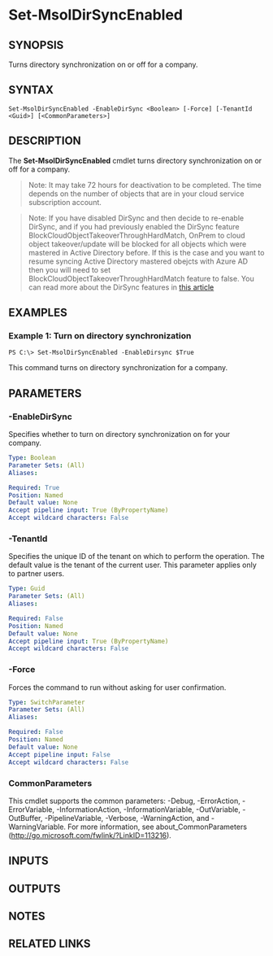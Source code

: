 ﻿---
external help file: Microsoft.Online.Administration.Automation.PSModule.dll-Help.xml
online version:
schema: 2.0.0
ms.assetid: 2874711E-96F5-43E8-8D90-332C65A85FB5
ms.reviewer: rodejo
ms.custom: iamfeature=PowerShell
---

# Set-MsolDirSyncEnabled

## SYNOPSIS
Turns directory synchronization on or off for a company.

## SYNTAX

```
Set-MsolDirSyncEnabled -EnableDirSync <Boolean> [-Force] [-TenantId <Guid>] [<CommonParameters>]
```

## DESCRIPTION
The **Set-MsolDirSyncEnabled** cmdlet turns directory synchronization on or off for a company.

>Note: It may take 72 hours for deactivation to be completed. The time depends on the number of objects that are in your cloud service subscription account.

>Note: If you have disabled DirSync and then decide to re-enable DirSync, and if you had previously enabled the DirSync feature BlockCloudObjectTakeoverThroughHardMatch, OnPrem to cloud object takeover/update will be blocked for all objects which were mastered in Active Directory before. If this is the case and you want to resume syncing Active Directory mastered obejcts with Azure AD then you will need to set BlockCloudObjectTakeoverThroughHardMatch feature to false. You can read more about the DirSync features in [this article](https://docs.microsoft.com/powershell/module/msonline/set-msoldirsyncfeature?view=azureadps-1.0#example-3--block-cloud-object-takeover-through-hard-matching-for-the-tenant.md)


## EXAMPLES

### Example 1: Turn on directory synchronization
```
PS C:\> Set-MsolDirSyncEnabled -EnableDirsync $True
```

This command turns on directory synchronization for a company.

## PARAMETERS

### -EnableDirSync
Specifies whether to turn on directory synchronization on for your company.

```yaml
Type: Boolean
Parameter Sets: (All)
Aliases:

Required: True
Position: Named
Default value: None
Accept pipeline input: True (ByPropertyName)
Accept wildcard characters: False
```

### -TenantId
Specifies the unique ID of the tenant on which to perform the operation.
The default value is the tenant of the current user.
This parameter applies only to partner users.

```yaml
Type: Guid
Parameter Sets: (All)
Aliases:

Required: False
Position: Named
Default value: None
Accept pipeline input: True (ByPropertyName)
Accept wildcard characters: False
```

### -Force
Forces the command to run without asking for user confirmation.

```yaml
Type: SwitchParameter
Parameter Sets: (All)
Aliases:

Required: False
Position: Named
Default value: None
Accept pipeline input: False
Accept wildcard characters: False
```

### CommonParameters
This cmdlet supports the common parameters: -Debug, -ErrorAction, -ErrorVariable, -InformationAction, -InformationVariable, -OutVariable, -OutBuffer, -PipelineVariable, -Verbose, -WarningAction, and -WarningVariable. For more information, see about_CommonParameters (http://go.microsoft.com/fwlink/?LinkID=113216).

## INPUTS

## OUTPUTS

## NOTES

## RELATED LINKS
